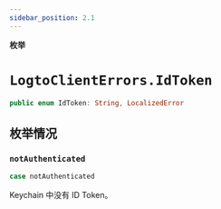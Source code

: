 ```yaml
---
sidebar_position: 2.1
---
```


**枚举**

# `LogtoClientErrors.IdToken`

```swift
public enum IdToken: String, LocalizedError
```

## 枚举情况

### `notAuthenticated`

```swift
case notAuthenticated
```

Keychain 中没有 ID Token。
